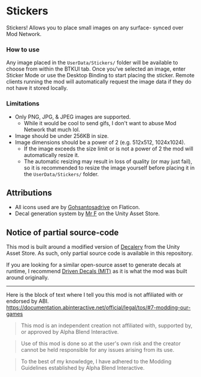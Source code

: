 # Stickers

Stickers! Allows you to place small images on any surface- synced over Mod Network.

### How to use
Any image placed in the `UserData/Stickers/` folder will be available to choose from within the BTKUI tab. Once you’ve selected an image, enter Sticker Mode or use the Desktop Binding to start placing the sticker. Remote clients running the mod will automatically request the image data if they do not have it stored locally.

### Limitations
- Only PNG, JPG, & JPEG images are supported.
  - While it would be cool to send gifs, I don't want to abuse Mod Network that much lol.
- Image should be under 256KB in size.
- Image dimensions should be a power of 2 (e.g. 512x512, 1024x1024).
  - If the image exceeds the size limit or is not a power of 2 the mod will automatically resize it.
  - The automatic resizing may result in loss of quality (or may just fail), so it is recommended to resize the image yourself before placing it in the `UserData/Stickers/` folder.

## Attributions
- All icons used are by [Gohsantosadrive](<https://www.flaticon.com/authors/gohsantosadrive>) on Flaticon.
- Decal generation system by [Mr F](<https://assetstore.unity.com/publishers/37453>) on the Unity Asset Store.

## Notice of partial source-code
This mod is built around a modified version of [Decalery](<https://assetstore.unity.com/packages/tools/level-design/decalery-293468>) from the Unity Asset Store. As such, only partial source code is available in this repository.

If you are looking for a similar open-source asset to generate decals at runtime, I recommend [Driven Decals (MIT)](<https://github.com/Anatta336/driven-decals>) as it is what the mod was built around originally.

---

Here is the block of text where I tell you this mod is not affiliated with or endorsed by ABI. 
https://documentation.abinteractive.net/official/legal/tos/#7-modding-our-games

> This mod is an independent creation not affiliated with, supported by, or approved by Alpha Blend Interactive. 

> Use of this mod is done so at the user's own risk and the creator cannot be held responsible for any issues arising from its use.

> To the best of my knowledge, I have adhered to the Modding Guidelines established by Alpha Blend Interactive.
